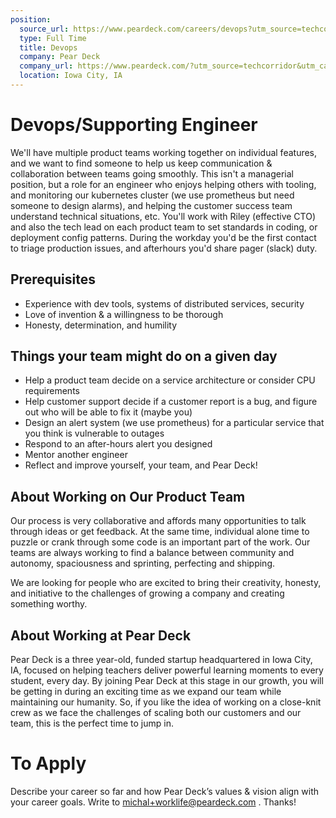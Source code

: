 ```yaml
---
position:
  source_url: https://www.peardeck.com/careers/devops?utm_source=techcorridor&utm_campaign=March2017Hiring
  type: Full Time
  title: Devops
  company: Pear Deck
  company_url: https://www.peardeck.com/?utm_source=techcorridor&utm_campaign=March2017Hiring
  location: Iowa City, IA
---
```


# Devops/Supporting Engineer

We'll have multiple product teams working together on individual features, and we want to find someone to help us keep communication & collaboration between teams going smoothly. This isn't a managerial position, but a role for an engineer who enjoys helping others with tooling, and monitoring our kubernetes cluster (we use prometheus but need someone to design alarms), and helping the customer success team understand technical situations, etc. You'll work with Riley (effective CTO) and also the tech lead on each product team to set standards in coding, or deployment config patterns. During the workday you'd be the first contact to triage production issues, and afterhours you'd share pager (slack) duty.

## Prerequisites

  - Experience with dev tools, systems of distributed services, security
  - Love of invention & a willingness to be thorough
  - Honesty, determination, and humility


## Things your team might do on a given day
  - Help a product team decide on a service architecture or consider CPU requirements
  - Help customer support decide if a customer report is a bug, and figure out who will be able to fix it (maybe you)
  - Design an alert system (we use prometheus) for a particular service that you think is vulnerable to outages
  - Respond to an after-hours alert you designed
  - Mentor another engineer
  - Reflect and improve yourself, your team, and Pear Deck!



## About Working on Our Product Team

Our process is very collaborative and affords many opportunities to talk through ideas or get feedback. At the same time, individual alone time to puzzle or crank through some code is an important part of the work. Our teams are always working to find a balance between community and autonomy, spaciousness and sprinting, perfecting and shipping.

We are looking for people who are excited to bring their creativity, honesty, and initiative to the challenges of growing a company and creating something worthy.


## About Working at Pear Deck

Pear Deck is a three year-old, funded startup headquartered in Iowa City, IA, focused on helping teachers deliver powerful learning moments to every student, every day. By joining Pear Deck at this stage in our growth, you will be getting in during an exciting time as we expand our team while maintaining our humanity.  So, if you like the idea of working on a close-knit crew as we face the challenges of scaling both our customers and our team, this is the perfect time to jump in.

# To Apply

Describe your career so far and how Pear Deck’s values & vision align with your career goals. Write to michal+worklife@peardeck.com . Thanks!

